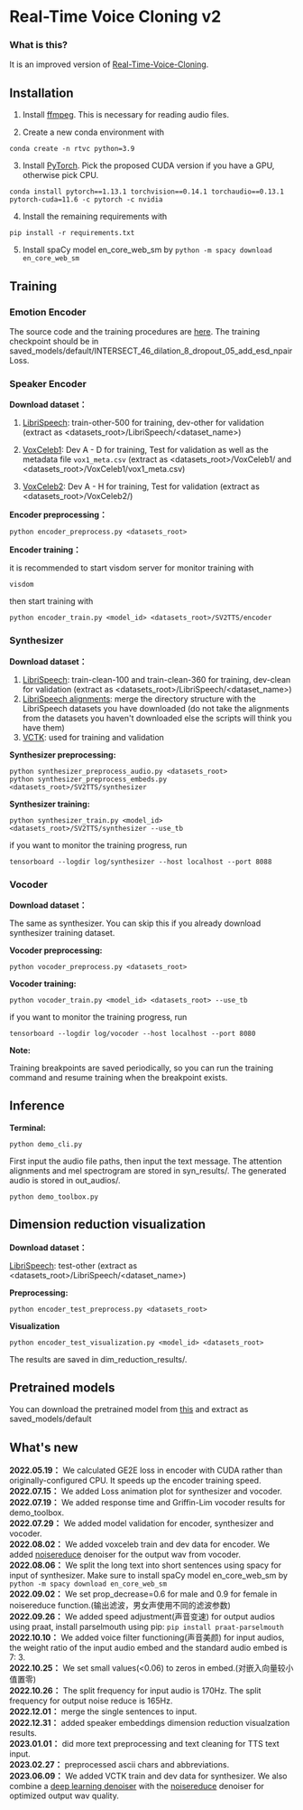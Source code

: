 # Real-Time Voice Cloning v2

### What is this?
It is an improved version of [Real-Time-Voice-Cloning](https://github.com/CorentinJ/Real-Time-Voice-Cloning).

## Installation
1. Install [ffmpeg](https://ffmpeg.org/download.html#get-packages). This is necessary for reading audio files.

2. Create a new conda environment with 
```
conda create -n rtvc python=3.9
```
3. Install [PyTorch](https://download.pytorch.org/whl/torch_stable.htmlhttps://pytorch.org/get-started/previous-versions/).  Pick the proposed CUDA version if you have a GPU, otherwise pick CPU.
```
conda install pytorch==1.13.1 torchvision==0.14.1 torchaudio==0.13.1 pytorch-cuda=11.6 -c pytorch -c nvidia
```

4. Install the remaining requirements with 
```
pip install -r requirements.txt
```

5. Install spaCy model en_core_web_sm by 
`python -m spacy download en_core_web_sm`


## Training

### Emotion Encoder
The source code and the training procedures are [here](https://github.com/liuhaozhe6788/TIM-Net_SER/tree/main). The training checkpoint should be in saved_models/default/INTERSECT_46_dilation_8_dropout_05_add_esd_npairLoss.

### Speaker Encoder 

**Download dataset：** 

1. [LibriSpeech](https://www.openslr.org/12): train-other-500 for training, dev-other for validation
(extract as <datasets_root>/LibriSpeech/<dataset_name>)

2. [VoxCeleb1](https://mm.kaist.ac.kr/datasets/voxceleb/): Dev A - D for training, Test for validation as well as the metadata file `vox1_meta.csv` (extract as <datasets_root>/VoxCeleb1/ and <datasets_root>/VoxCeleb1/vox1_meta.csv)

3. [VoxCeleb2](https://mm.kaist.ac.kr/datasets/voxceleb/): Dev A - H for training, Test for validation
(extract as <datasets_root>/VoxCeleb2/)

**Encoder preprocessing：** 
```
python encoder_preprocess.py <datasets_root>
```

**Encoder training：** 

it is recommended to start visdom server for monitor training with
```
visdom
```
then start training with
```
python encoder_train.py <model_id> <datasets_root>/SV2TTS/encoder
```
### Synthesizer

**Download dataset：** 
1. [LibriSpeech](https://www.openslr.org/12): train-clean-100 and train-clean-360 for training, dev-clean for validation (extract as <datasets_root>/LibriSpeech/<dataset_name>)
2. [LibriSpeech alignments](https://drive.google.com/file/d/1WYfgr31T-PPwMcxuAq09XZfHQO5Mw8fE/view?usp=sharing): merge the directory structure with the LibriSpeech datasets you have downloaded (do not take the alignments from the datasets you haven't downloaded else the scripts will think you have them)
3. [VCTK](https://datashare.ed.ac.uk/handle/10283/3443): used for training and validation

**Synthesizer preprocessing:** 
```
python synthesizer_preprocess_audio.py <datasets_root>
python synthesizer_preprocess_embeds.py <datasets_root>/SV2TTS/synthesizer
```

**Synthesizer training:** 
```
python synthesizer_train.py <model_id> <datasets_root>/SV2TTS/synthesizer --use_tb
```
if you want to monitor the training progress, run
```
tensorboard --logdir log/synthesizer --host localhost --port 8088
```
### Vocoder

**Download dataset：** 

The same as synthesizer. You can skip this if you already download synthesizer training dataset.

**Vocoder preprocessing:** 
```
python vocoder_preprocess.py <datasets_root>
```

**Vocoder training:** 
```
python vocoder_train.py <model_id> <datasets_root> --use_tb
```
if you want to monitor the training progress, run
```
tensorboard --logdir log/vocoder --host localhost --port 8080
```
**Note:**

Training breakpoints are saved periodically, so you can run the training command and resume training when the breakpoint exists.

## Inference 

**Terminal:** 
```
python demo_cli.py
```
First input the audio file paths, then input the text message. The attention alignments and mel spectrogram are stored in syn_results/. The generated audio is stored in out_audios/.

```
python demo_toolbox.py
```
## Dimension reduction visualization
**Download dataset：** 

[LibriSpeech](https://www.openslr.org/12): test-other
(extract as <datasets_root>/LibriSpeech/<dataset_name>)

**Preprocessing:** 
```
python encoder_test_preprocess.py <datasets_root>
```

**Visualization**
```
python encoder_test_visualization.py <model_id> <datasets_root>
```
The results are saved in dim_reduction_results/.

## Pretrained models
You can download the pretrained model from [this](https://drive.google.com/drive/folders/19fhjjAbWq60zv1Bl6Y51snGbG1r5kaN2) and extract as saved_models/default
## What's new
**2022.05.19：** We calculated GE2E loss in encoder with CUDA rather than originally-configured CPU. It speeds up the encoder training speed.<br>
**2022.07.15：** We added Loss animation plot for synthesizer and vocoder.<br>
**2022.07.19：** We added response time and Griffin-Lim vocoder results for demo_toolbox.<br>
**2022.07.29：** We added model validation for encoder, synthesizer and vocoder.<br>
**2022.08.02：** We added voxceleb train and dev data for encoder. We added [noisereduce](https://github.com/timsainb/noisereduce) denoiser for the output wav from vocoder.<br>
**2022.08.06：** We split the long text into short sentences using spacy for input of synthesizer. Make sure to install spaCy model en_core_web_sm by 
`python -m spacy download en_core_web_sm`<br>
**2022.09.02：** We set prop_decrease=0.6 for male and 0.9 for female in noisereduce function.(输出滤波，男女声使用不同的滤波参数)<br>
**2022.09.26：** We added speed adjustment(声音变速) for output audios using praat, install parselmouth using pip: `pip install praat-parselmouth`<br>
**2022.10.10：** We added voice filter functioning(声音美颜) for input audios, the weight ratio of the input audio embed and the standard audio embed is 7: 3. <br>
**2022.10.25：** We set small values(<0.06) to zeros in embed.(对嵌入向量较小值置零)<br>
**2022.10.26：** The split frequency for input audio is 170Hz. The split frequency for output noise reduce is 165Hz.<br>
**2022.12.01：** merge the single sentences to input.<br>
**2022.12.31：** added speaker embeddings dimension reduction visualzation results.<br>
**2023.01.01：** did more text preprocessing and text cleaning for TTS text input.<br>
**2023.02.27：** preprocessed ascii chars and abbreviations.<br>
**2023.06.09：** We added VCTK train and dev data for synthesizer. We also combine a [deep learning denoiser](https://github.com/facebookresearch/denoiser) with the [noisereduce](https://github.com/timsainb/noisereduce) denoiser for optimized output wav quality.<br>
